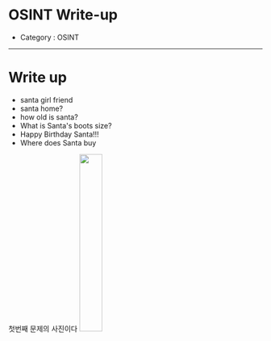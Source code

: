 # OSINT Write-up
- Category : OSINT

<hr>


# Write up

- santa girl friend
- santa home?
- how old is santa?
- What is Santa's boots size?
- Happy Birthday Santa!!!
- Where does Santa buy

첫번째 문제의 사진이다 
<img src="https://user-images.githubusercontent.com/90122834/146718675-0e523cb3-8d06-46a0-8671-594de6fc1ad0.png" width="30%">


